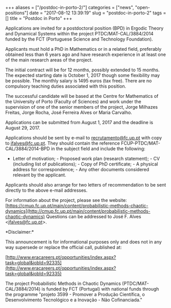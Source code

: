 +++
aliases = ["/postdoc-in-porto-2/"]
categories = ["news", "open-positions"]
date = "2017-08-12 13:39:19"
slug = "postdoc-in-porto-2"
tags = []
title = "Postdoc in Porto"
+++



Applications are invited for a postdoctoral position (BPD) in Ergodic
Theory and Dynamical Systems within the project PTDC/MAT-CAL/3884/2014
funded by the FCT (Portuguese Science and Technology Foundation).

Applicants must hold a PhD in Mathematics or in a related field,
preferably obtained less than 6 years ago and have research experience
in at least one of the main research areas of the project.

The initial contract will be for 12 months, possibly extended to 15
months. The expected starting date is October 1, 2017
though some flexibility may be possible. The monthly salary is 1495
euros (tax free). There are no compulsory teaching duties associated
with this position.

The successful candidate will be based at the Centre for Mathematics of
the University of Porto (Faculty of Sciences) and work under the
supervision of one of the senior members of the project, Jorge Milhazes
Freitas, Jorge Rocha, José Ferreira Alves or Maria Carvalho.

Applications can be submitted from August 1, 2017 and the deadline is
August 29, 2017.

Applications should be sent by e-mail to [recrutamento@fc.up.pt](recrutamento@fc.up.pt) with
copy to [jfalves@fc.up.pt](jfalves@fc.up.pt). They should contain the reference
FCUP-PTDC/MAT-CAL/3884/2014-BPD in the subject field and include the
following:

- Letter of motivation; - Proposed work plan (research statement); - CV
(including list of publications); - Copy of PhD certificate; - A
physical address for correspondence; - Any other documents considered
relevant by the applicant.

Applicants should also arrange for two letters of recommendation to be
sent directly to the above e-mail addresses.

For information about the project, please see the website:
[https://cmup.fc.up.pt/main/content/probabilistic-methods-chaotic-dynamics](http://cmup.fc.up.pt/main/content/probabilistic-methods-chaotic-dynamics)
Questions can be addressed to José F. Alves &lt;[jfalves@fc.up.pt](jfalves@fc.up.pt)&gt;.

\*Disclaimer:\*

This announcement is for informational purposes only and does not in any
way supersede or replace the official call, published at:

[http://www.eracareers.pt/opportunities/index.aspx?task=global&jobId=92335](http://www.eracareers.pt/opportunities/index.aspx?task=global&jobId=92335)

The project Probabilistic Methods in Chaotic Dynamics
(PTDC/MAT-CAL/3884/2014) is funded by FCT (Portugal) with national funds
through the programme "projeto 3599 - Promover a Produção Científica, o
Desenvolvimento Tecnológico e a Inovação - Não Cofinanciada."


